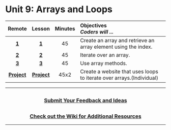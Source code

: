 # Unit 9: Arrays and Loops
|Remote|Lesson| Minutes | Objectives <br> _Coders will ..._|
|:---------------------------------------------:|:-----:|:--------------------------------------------------------------:|:-----|
|[**1**](https://docs.google.com/presentation/d/1z7DrV5I3WrWQVl_fvuSfEU3wECrsyIvoxJhhm6_Zlq0/edit#slide=id.g999009eb0e_0_1118)|[**1**](https://docs.google.com/presentation/d/1tE2E88VIWRue57vkvUzlwSzwpSxkRsU6jnhP7PPsDHM/edit?usp=sharing)|45|Create an array and retrieve an array element using the index.|
|[**2**](https://docs.google.com/presentation/d/1Hu8AY2cIwtDYKh2msclcYYVRKuvJivsGVOj1VwvctYw/edit#slide=id.g806c369778_0_0)|[**2**](https://docs.google.com/presentation/d/1Wgjs4aGRxF3d8UrKV-JPpTsmbrewq-oY_ibRwyht94M/edit?usp=sharing)|45| Iterate over an array.|
|[**3**](https://docs.google.com/presentation/d/1Vlc-gFej-J6IbIfSVgqScyp-Vz2ORc4tedj1pW0g1oc/edit#slide=id.g24c7339d71_0_167)|[**3**](https://docs.google.com/presentation/d/1TCJnCthP4zXEZIMVnbg6I5-TJV4FYoXDarjluzHRYSY/edit?usp=sharing)|45| Use array methods.|
|[**Project**](https://docs.google.com/presentation/d/1M0qipl3i9aAO0bQFOD7htfWHAQkSiq5QX_R7omgbQiM/edit#slide=id.g8daab33eb6_1_0)|[**Project**](https://docs.google.com/presentation/d/1phzaNXAZBfDi1SBhEwc9KUzTH6sYSrm4v2w1crrcvec/edit#slide=id.g4e7cce4ed9_1_0)|45x2|Create a website that uses loops to iterate over arrays.(Individual)|
---

## <h3 align="center"><a href="https://forms.gle/vyAD1HFwXHZMRXrr9">Submit Your Feedback and Ideas</a></h3>

## <h3 align="center"><a href="https://github.com/itscodenation/curriculum-20-21/wiki">Check out the Wiki for Additional Resources</a></h3>

---
